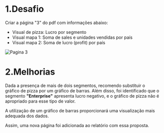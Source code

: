 # 1.Desafio

Criar a página "3" do pdf com informações abaixo: 
- Visual de pizza: Lucro por segmento 
- Visual mapa 1: Soma de sales e unidades vendidas por país 
- Visual mapa 2: Soma de lucro (profit) por país 


![Pagina 3](./3.1%20Power%20BI%20Página%203.PNG)

# 2.Melhorias
Dada a presença de mais de dois segmentos, recomendo substituir o gráfico de pizza por um gráfico de barras. 
Além disso, foi identificado que o segmento **"Enterprise"** apresenta lucro negativo, e o gráfico de pizza não é apropriado para esse tipo de valor.

A utilização de um gráfico de barras proporcionará uma visualização mais adequada dos dados.

Assim, uma nova página foi adicionada ao relatório com essa proposta.

